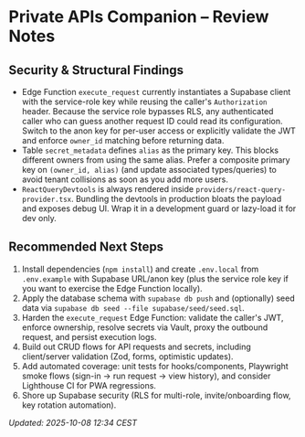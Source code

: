 # Private APIs Companion – Review Notes

## Security & Structural Findings
- Edge Function `execute_request` currently instantiates a Supabase client with the service-role key while reusing the caller's `Authorization` header. Because the service role bypasses RLS, any authenticated caller who can guess another request ID could read its configuration. Switch to the anon key for per-user access or explicitly validate the JWT and enforce `owner_id` matching before returning data.
- Table `secret_metadata` defines `alias` as the primary key. This blocks different owners from using the same alias. Prefer a composite primary key on `(owner_id, alias)` (and update associated types/queries) to avoid tenant collisions as soon as you add more users.
- `ReactQueryDevtools` is always rendered inside `providers/react-query-provider.tsx`. Bundling the devtools in production bloats the payload and exposes debug UI. Wrap it in a development guard or lazy-load it for dev only.

## Recommended Next Steps
1. Install dependencies (`npm install`) and create `.env.local` from `.env.example` with Supabase URL/anon key (plus the service role key if you want to exercise the Edge Function locally).
2. Apply the database schema with `supabase db push` and (optionally) seed data via `supabase db seed --file supabase/seed/seed.sql`.
3. Harden the `execute_request` Edge Function: validate the caller's JWT, enforce ownership, resolve secrets via Vault, proxy the outbound request, and persist execution logs.
4. Build out CRUD flows for API requests and secrets, including client/server validation (Zod, forms, optimistic updates).
5. Add automated coverage: unit tests for hooks/components, Playwright smoke flows (sign-in → run request → view history), and consider Lighthouse CI for PWA regressions.
6. Shore up Supabase security (RLS for multi-role, invite/onboarding flow, key rotation automation).

_Updated: 2025-10-08 12:34 CEST_
